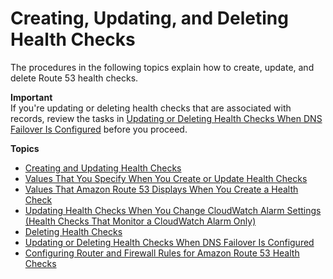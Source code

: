 # Creating, Updating, and Deleting Health Checks<a name="health-checks-creating-deleting"></a>

The procedures in the following topics explain how to create, update, and delete Route 53 health checks\. 

**Important**  
If you're updating or deleting health checks that are associated with records, review the tasks in [Updating or Deleting Health Checks When DNS Failover Is Configured](health-checks-updating-deleting-tasks.md) before you proceed\.

**Topics**
+ [Creating and Updating Health Checks](health-checks-creating.md)
+ [Values That You Specify When You Create or Update Health Checks](health-checks-creating-values.md)
+ [Values That Amazon Route 53 Displays When You Create a Health Check](health-checks-creating-values-displayed.md)
+ [Updating Health Checks When You Change CloudWatch Alarm Settings \(Health Checks That Monitor a CloudWatch Alarm Only\)](health-checks-updating-cloudwatch-alarm-settings.md)
+ [Deleting Health Checks](health-checks-deleting.md)
+ [Updating or Deleting Health Checks When DNS Failover Is Configured](health-checks-updating-deleting-tasks.md)
+ [Configuring Router and Firewall Rules for Amazon Route 53 Health Checks](dns-failover-router-firewall-rules.md)